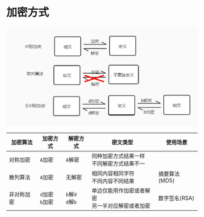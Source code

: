 #  加密方式

![sec](../.imgs/sec.jpg)

| 加密算法   | 加密方式                 | 解密方式                       | 密文类型                                             | 使用场景      |
| ---------- | ------------------------ | ------------------------------ | ---------------------------------------------------- | ------------- |
| 对称加密   | ``A``加密                | ``A``解密                      | 同种加密方式结果一样<br />不同解密方式结果不一       |               |
| 散列算法   | ``A``加密                | 无解密                         | 相同内容相同字符<br />不同内容不同结果               | 摘要算法(MD5) |
| 非对称加密 | ``d``加密<br />``b``加密 | ``b``解``d``<br />``d``解``b`` | 单边仅能用作加密或者解密<br />另一半对应解密或者加密 | 数字签名(RSA) |

